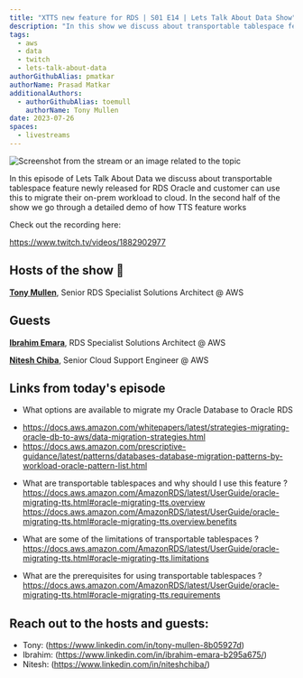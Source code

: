 ```yaml
---
title: "XTTS new feature for RDS | S01 E14 | Lets Talk About Data Show"
description: "In this show we discuss about transportable tablespace feature newly released for RDS Oracle and customer can use this to migrate their on  prem workload to cloud. In the second half of the show we go through a detailed demo of how TTS feature works."
tags:
  - aws
  - data
  - twitch
  - lets-talk-about-data
authorGithubAlias: pmatkar
authorName: Prasad Matkar
additionalAuthors:
  - authorGithubAlias: toemull
    authorName: Tony Mullen
date: 2023-07-26
spaces:
  - livestreams
---
```


![Screenshot from the stream or an image related to the topic](images/show14.png)

In this episode of Lets Talk About Data we discuss about transportable tablespace feature newly released for RDS Oracle and customer can use this to migrate their on-prem workload to cloud. In the second half of the show we go through a detailed demo of how TTS feature works

Check out the recording here:

https://www.twitch.tv/videos/1882902977

## Hosts of the show 🎤

[**Tony Mullen**](https://www.linkedin.com/in/tony-mullen-8b05927d), Senior RDS Specialist Solutions Architect @ AWS

## Guests

[**Ibrahim Emara**](https://www.linkedin.com/in/ibrahim-emara-b295a675), RDS Specialist Solutions Architect @ AWS

[**Nitesh Chiba**](https://www.linkedin.com/in/niteshchiba/), Senior Cloud Support Engineer @ AWS



## Links from today's episode

* What options are available to migrate my Oracle Database to Oracle RDS
- https://docs.aws.amazon.com/whitepapers/latest/strategies-migrating-oracle-db-to-aws/data-migration-strategies.html
- https://docs.aws.amazon.com/prescriptive-guidance/latest/patterns/databases-database-migration-patterns-by-workload-oracle-pattern-list.html

* What are transportable tablespaces and why should I use this feature ?
https://docs.aws.amazon.com/AmazonRDS/latest/UserGuide/oracle-migrating-tts.html#oracle-migrating-tts.overview
https://docs.aws.amazon.com/AmazonRDS/latest/UserGuide/oracle-migrating-tts.html#oracle-migrating-tts.overview.benefits

* What are some of the limitations of transportable tablespaces ?
https://docs.aws.amazon.com/AmazonRDS/latest/UserGuide/oracle-migrating-tts.html#oracle-migrating-tts.limitations

* What are the prerequisites for using transportable tablespaces ? 
https://docs.aws.amazon.com/AmazonRDS/latest/UserGuide/oracle-migrating-tts.html#oracle-migrating-tts.requirements


## Reach out to the hosts and guests:

- Tony: (https://www.linkedin.com/in/tony-mullen-8b05927d)
- Ibrahim: (https://www.linkedin.com/in/ibrahim-emara-b295a675/)
- Nitesh: (https://www.linkedin.com/in/niteshchiba/)
